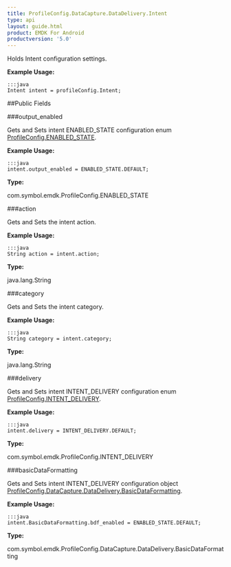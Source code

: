 ```yaml
---
title: ProfileConfig.DataCapture.DataDelivery.Intent
type: api
layout: guide.html
product: EMDK For Android
productversion: '5.0'
---
```



Holds Intent configuration settings.
 
 

**Example Usage:**
	
	:::java	
	Intent intent = profileConfig.Intent;


##Public Fields

###output_enabled

Gets and Sets intent ENABLED_STATE configuration enum [ ProfileConfig.ENABLED_STATE](../ProfileConfig-ENABLED_STATE).
 
 

**Example Usage:**
	
	:::java	
	intent.output_enabled = ENABLED_STATE.DEFAULT;


**Type:**

com.symbol.emdk.ProfileConfig.ENABLED_STATE

###action

Gets and Sets the intent action.
 
 

**Example Usage:**
	
	:::java	
	String action = intent.action;


**Type:**

java.lang.String

###category

Gets and Sets the intent category.
 
 

**Example Usage:**
	
	:::java	
	String category = intent.category;


**Type:**

java.lang.String

###delivery

Gets and Sets intent INTENT_DELIVERY configuration enum [ ProfileConfig.INTENT_DELIVERY](../ProfileConfig-INTENT_DELIVERY).
 
 

**Example Usage:**
	
	:::java	
	intent.delivery = INTENT_DELIVERY.DEFAULT;


**Type:**

com.symbol.emdk.ProfileConfig.INTENT_DELIVERY

###basicDataFormatting

Gets and Sets intent INTENT_DELIVERY configuration object [ ProfileConfig.DataCapture.DataDelivery.BasicDataFormatting](../ProfileConfig-DataCapture-DataDelivery-BasicDataFormatting).
 
 

**Example Usage:**
	
	:::java	
	intent.BasicDataFormatting.bdf_enabled = ENABLED_STATE.DEFAULT;


**Type:**

com.symbol.emdk.ProfileConfig.DataCapture.DataDelivery.BasicDataFormatting





